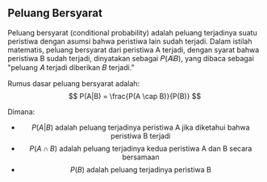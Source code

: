 ## Peluang Bersyarat
Peluang bersyarat (conditional probability) adalah peluang terjadinya suatu peristiwa dengan asumsi bahwa peristiwa lain sudah terjadi. Dalam istilah matematis, peluang bersyarat dari peristiwa A terjadi, dengan syarat bahwa peristiwa B sudah terjadi, dinyatakan sebagai 𝑃(𝐴∣𝐵), yang dibaca sebagai "peluang 𝐴 terjadi diberikan 𝐵 terjadi."

Rumus dasar peluang bersyarat adalah:
$$
P(A|B) = \frac{P(A \cap B)}{P(B)}
$$

Dimana:
- $$P(A|B) \text{ adalah peluang terjadinya peristiwa A jika diketahui bahwa peristiwa B terjadi}$$
- $$P(A \cap B) \text{ adalah peluang terjadinya kedua peristiwa A dan B secara bersamaan}$$
- $$P(B) \text{ adalah peluang terjadinya peristiwa B}$$
